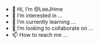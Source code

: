 - 👋 Hi, I’m @LeeJHme
- 👀 I’m interested in ...
- 🌱 I’m currently learning ...
- 💞️ I’m looking to collaborate on ...
- 📫 How to reach me ...

<!---
LeeJHme/LeeJHme is a ✨ special ✨ repository because its `README.md` (this file) appears on your GitHub profile.
You can click the Preview link to take a look at your changes.
--->
